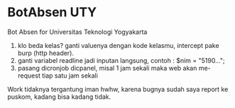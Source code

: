 # BotAbsen UTY
Bot Absen for Universitas Teknologi Yogyakarta

1. klo beda kelas? ganti valuenya dengan kode kelasmu, intercept pake burp (http header).
2. ganti variabel readline jadi inputan langsung, contoh : $nim = "5190...";
3. pasang dicronjob dicpanel, misal 1 jam sekali maka web akan me-request tiap satu jam sekali 

Work tidaknya tergantung iman hwhw, karena bugnya sudah saya report ke puskom, kadang bisa kadang tidak. 
